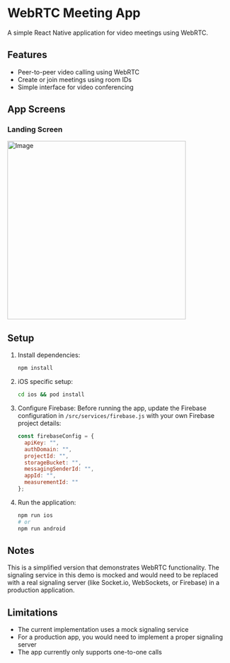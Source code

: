 # WebRTC Meeting App

A simple React Native application for video meetings using WebRTC.

## Features

- Peer-to-peer video calling using WebRTC
- Create or join meetings using room IDs
- Simple interface for video conferencing

## App Screens

### Landing Screen
<img width="403" alt="Image" src="https://github.com/user-attachments/assets/a3e72131-92bb-429f-af1c-81bfb09679ce" />


## Setup

1. Install dependencies:
   ```sh
   npm install
   ```

2. iOS specific setup:
   ```sh
   cd ios && pod install
   ```

3. Configure Firebase:
   Before running the app, update the Firebase configuration in `/src/services/firebase.js` with your own Firebase project details:
   ```javascript
   const firebaseConfig = {
     apiKey: "",
     authDomain: "",
     projectId: "",
     storageBucket: "",
     messagingSenderId: "",
     appId: "",
     measurementId: ""
   };
   ```

4. Run the application:
   ```sh
   npm run ios
   # or
   npm run android
   ```

## Notes

This is a simplified version that demonstrates WebRTC functionality. The signaling service in this demo is mocked and would need to be replaced with a real signaling server (like Socket.io, WebSockets, or Firebase) in a production application.

## Limitations

- The current implementation uses a mock signaling service
- For a production app, you would need to implement a proper signaling server
- The app currently only supports one-to-one calls
